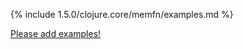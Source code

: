 {% include 1.5.0/clojure.core/memfn/examples.md %}

[Please add examples!](https://github.com/arrdem/grimoire/edit/master/_includes/1.6.0/clojure.core/memfn/examples.md)
